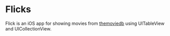 # Flicks
Flick is an iOS app for showing movies from [themoviedb](https://www.themoviedb.org/movie) using UITableView and UICollectionView.
